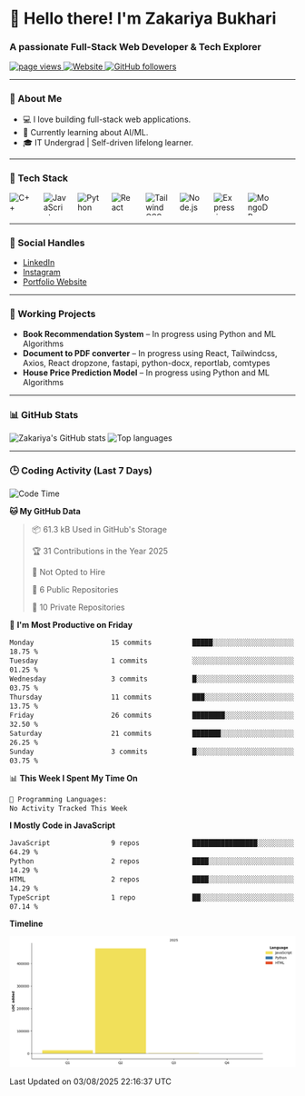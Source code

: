 <h1 align="left" id="macropower-title">👋 Hello there! I'm Zakariya Bukhari</h1>
<h3 align="left">A passionate Full-Stack Web Developer & Tech Explorer</h3>

<p align="left">
  <a href="https://github.com/Zakariya-Zahid">
    <img src="https://komarev.com/ghpvc/?username=zakariya-zahid" alt="page views" />
  </a>
  <a href="https://zakfolio-dev.vercel.app/">
    <img alt="Website" src="https://img.shields.io/website?url=https%3A%2F%2Fzakfolio-dev.vercel.app">
  </a>
  <a href="https://github.com/Zakariya-Zahid?tab=followers">
    <img alt="GitHub followers" src="https://img.shields.io/github/followers/Zakariya-Zahid?style=flat&logo=github">
  </a>
</p>



---

### 📌 About Me
- 💻 I love building full-stack web applications.
- 🌱 Currently learning about AI/ML.
- 🎓 IT Undergrad | Self-driven lifelong learner.
---

### 🧰 Tech Stack

<div align="left" style="display: flex; gap: 20px; flex-wrap: wrap;">
  <img src="https://cdn.jsdelivr.net/gh/devicons/devicon/icons/cplusplus/cplusplus-original.svg" width="40" height="40" alt="C++" />
  <img src="https://cdn.jsdelivr.net/gh/devicons/devicon/icons/javascript/javascript-original.svg" width="40" height="40" alt="JavaScript" />
  <img src="https://cdn.jsdelivr.net/gh/devicons/devicon/icons/python/python-original.svg" width="40" height="40" alt="Python" />
  <img src="https://cdn.jsdelivr.net/gh/devicons/devicon/icons/react/react-original.svg" width="40" height="40" alt="React" />
  <img src="https://uxwing.com/wp-content/themes/uxwing/download/brands-and-social-media/tailwind-css-icon.png" width="40" height="40" alt="Tailwind CSS" />
  <img src="https://cdn.jsdelivr.net/gh/devicons/devicon/icons/nodejs/nodejs-original.svg" width="40" height="40" alt="Node.js" />
  <img src="https://cdn.jsdelivr.net/gh/devicons/devicon/icons/express/express-original.svg" width="40" height="40" alt="Express.js" />
  <img src="https://cdn.jsdelivr.net/gh/devicons/devicon/icons/mongodb/mongodb-original.svg" width="40" height="40" alt="MongoDB" />
</div>


---

### 🔗 Social Handles
- [LinkedIn](https://www.linkedin.com/in/zakariya-bukhari-a8481a31a/)
- [Instagram](https://www.instagram.com/zakariya_bukhari/)
- [Portfolio Website](https://zakfolio-dev.vercel.app)
---

### 🚀 Working Projects
- **Book Recommendation System** – In progress using Python and ML Algorithms
- **Document to PDF converter** – In progress using React, Tailwindcss, Axios, React dropzone, fastapi, python-docx, reportlab, comtypes
- **House Price Prediction Model** – In progress using Python and ML Algorithms

---

### 📊 GitHub Stats

<p align="left">
  <img src="https://github-readme-stats.vercel.app/api?username=Zakariya-Zahid&show_icons=true&theme=radical" alt="Zakariya's GitHub stats" />
  <img src="https://github-readme-stats.vercel.app/api/top-langs/?username=Zakariya-Zahid&layout=compact&theme=radical" alt="Top languages" />
</p>

---

### 🕒 Coding Activity (Last 7 Days)

<!--START_SECTION:waka-->
![Code Time](http://img.shields.io/badge/Code%20Time-41%20hrs%2018%20mins-blue)

**🐱 My GitHub Data** 

> 📦 61.3 kB Used in GitHub's Storage 
 > 
> 🏆 31 Contributions in the Year 2025
 > 
> 🚫 Not Opted to Hire
 > 
> 📜 6 Public Repositories 
 > 
> 🔑 10 Private Repositories 
 > 
📅 **I'm Most Productive on Friday** 

```text
Monday                   15 commits          █████░░░░░░░░░░░░░░░░░░░░   18.75 % 
Tuesday                  1 commits           ░░░░░░░░░░░░░░░░░░░░░░░░░   01.25 % 
Wednesday                3 commits           █░░░░░░░░░░░░░░░░░░░░░░░░   03.75 % 
Thursday                 11 commits          ███░░░░░░░░░░░░░░░░░░░░░░   13.75 % 
Friday                   26 commits          ████████░░░░░░░░░░░░░░░░░   32.50 % 
Saturday                 21 commits          ███████░░░░░░░░░░░░░░░░░░   26.25 % 
Sunday                   3 commits           █░░░░░░░░░░░░░░░░░░░░░░░░   03.75 % 
```


📊 **This Week I Spent My Time On** 

```text
💬 Programming Languages: 
No Activity Tracked This Week
```

**I Mostly Code in JavaScript** 

```text
JavaScript               9 repos             ████████████████░░░░░░░░░   64.29 % 
Python                   2 repos             ████░░░░░░░░░░░░░░░░░░░░░   14.29 % 
HTML                     2 repos             ████░░░░░░░░░░░░░░░░░░░░░   14.29 % 
TypeScript               1 repo              ██░░░░░░░░░░░░░░░░░░░░░░░   07.14 % 
```



**Timeline**

![Lines of Code chart](https://raw.githubusercontent.com/Zakariya-Zahid/Zakariya-Zahid/main/assets/bar_graph.png)


 Last Updated on 03/08/2025 22:16:37 UTC
<!--END_SECTION:waka-->
